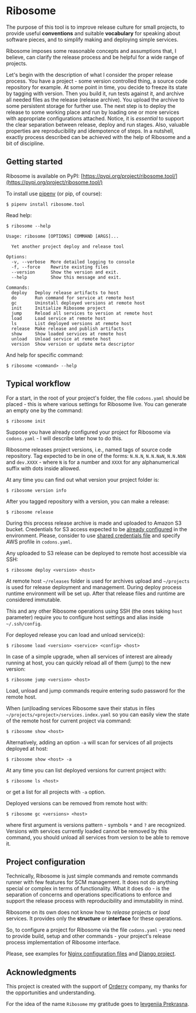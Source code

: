 # Ribosome

The purpose of this tool is to improve release culture for small projects,
to provide useful **conventions** and suitable **vocabulary** for speaking about
software pieces, and to simplify making and deploying simple services.

Ribosome imposes some reasonable concepts and assumptions that, I believe,
can clarify the release process and be helpful for a wide range of projects.

Let's begin with the description of what I consider the proper release process.
You have a project - some version controlled thing, a source code repository
for example. At some point in time, you decide to freeze its state by tagging
with version. Then you build it, run tests against it, and archive all needed files
as the release (release archive). You upload the archive to some persistent
storage for further use. The next step is to deploy the release to some working
place and run by loading one or more services with appropriate configurations
attached. Notice, it is *essential* to support the clear separation between release,
deploy and run stages. Also, valuable properties are reproducibility and
idempotence of steps. In a nutshell, exactly process described can be achieved
with the help of Ribosome and a bit of discipline.


## Getting started

Ribosome is available on PyPI:
[https://pypi.org/project/ribosome.tool/](https://pypi.org/project/ribosome.tool/)

To install use [pipenv](http://pipenv.org) (or pip, of course):

    $ pipenv install ribosome.tool

Read help:

    $ ribosome --help

    Usage: ribosome [OPTIONS] COMMAND [ARGS]...

      Yet another project deploy and release tool

    Options:
      -v, --verbose  More detailed logging to console
      -f, --force    Rewrite existing files
      --version      Show the version and exit.
      --help         Show this message and exit.

    Commands:
      deploy   Deploy release artifacts to host
      do       Run command for service at remote host
      gc       Uninstall deployed versions at remote host
      init     Initialize Ribosome project
      jump     Reload all services to version at remote host
      load     Load service at remote host
      ls       List deployed versions at remote host
      release  Make release and publish artifacts
      show     Show loaded services at remote host
      unload   Unload service at remote host
      version  Show version or update meta descriptor

And help for specific command:

    $ ribosome <command> --help


## Typical workflow

For a start, in the root of your project's folder, the file `codons.yaml`
should be placed - this is where various settings for Ribosome live.
You can generate an empty one by the command:

    $ ribosome init

Suppose you have already configured your project for Ribosome via `codons.yaml` -
I will describe later how to do this.

Ribosome releases project versions, i.e., named tags of source code repository.
Tag expected to be in one of the forms: `N.N.N`, `N.N.NaN`, `N.N.NbN` and `dev.XXXX` -
where `N` is for a number and `XXXX` for any alphanumerical suffix with dots inside allowed.

At any time you can find out what version your project folder is:

    $ ribosome version info

After you tagged repository with a version, you can make a release:

    $ ribosome release

During this process release archive is made and uploaded to Amazon S3 bucket.
Credentials for S3 access expected to be
[already configured](https://boto3.amazonaws.com/v1/documentation/api/latest/guide/quickstart.html#configuration)
in the environment.
Please, consider to use
[shared credentials file](https://boto3.amazonaws.com/v1/documentation/api/latest/guide/configuration.html#shared-credentials-file)
and specify AWS profile in `codons.yaml`.

Any uploaded to S3 release can be deployed to remote host accessible via SSH:

    $ ribosome deploy <version> <host>

At remote host `~/releases` folder is used for archives upload and
`~/projects` is used for release deployment and management.
During deploy process runtime environment will be set up.
After that release files and runtime are considered immutable.

This and any other Ribosome operations using SSH (the ones taking `host` parameter)
require you to configure host settings and alias inside `~/.ssh/config`.

For deployed release you can load and unload service(s):

    $ ribosome load <version> <service> <config> <host>

In case of a simple upgrade, when all services of interest are already running at host,
you can quickly reload all of them (jump) to the new version:

    $ ribosome jump <version> <host>

Load, unload and jump commands require entering sudo password for the remote host.

When (un)loading services Ribosome save their status in files
`~/projects/<project>/services.index.yaml` so you can easily view
the state of the remote host for current project via command:

    $ ribosome show <host>

Alternatively, adding an option `-a` will scan for services of all projects
deployed at host:

    $ ribosome show <host> -a

At any time you can list deployed versions for current project with:

    $ ribosome ls <host>

or get a list for all projects with `-a` option.

Deployed versions can be removed from remote host with:

    $ ribosome gc <versions> <host>

where first argument is versions pattern - symbols `*` and `?` are recognized.
Versions with services currently loaded cannot be removed by this command,
you should unload all services from version to be able to remove it.


## Project configuration

Technically, Ribosome is just simple commands and remote commands runner
with few features for SCM management.
It does not do anything special or complex in terms of functionality.
What it does do - is the separation of concerns and operations specifications
to enforce and support the release process with reproducibility and immutability in mind.

Ribosome on its own does not know how to *release* projects or *load* services.
It provides only the **structure** or **interface** for these operations.

So, to configure a project for Ribosome via the file `codons.yaml` -
you need to provide build, setup and other commands - your project's release process
implementation of Ribosome interface.

Please, see examples for
[Nginx configuration files](https://github.com/alexandervpetrov/ribosome-example-nginx)
and
[Django project](https://github.com/alexandervpetrov/ribosome-example-django).


## Acknowledgments

This project is created with the support of [Orderry](https://orderry.com/) company,
my thanks for the opportunities and understanding.

For the idea of the name `Ribosome` my gratitude goes to
[Ievgeniia Prekrasna](https://www.facebook.com/preckrasna).
